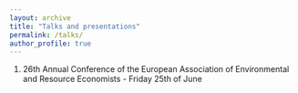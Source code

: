 ```yaml
---
layout: archive
title: "Talks and presentations"
permalink: /talks/
author_profile: true
---
```


1. 26th Annual Conference of the European Association of Environmental and Resource Economists - Friday 25th of June 
